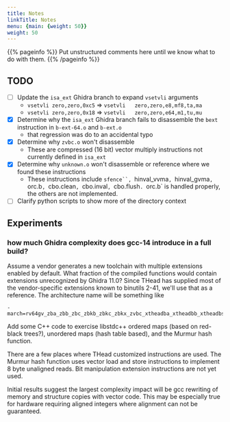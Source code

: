 ```yaml
---
title: Notes
linkTitle: Notes
menu: {main: {weight: 50}}
weight: 50
---
```


{{% pageinfo %}}
Put unstructured comments here until we know what to do with them.
{{% /pageinfo %}}

## TODO

* [ ] Update the `isa_ext` Ghidra branch to expand `vsetvli` arguments
    * `vsetvli zero,zero,0xc5` ⇒ `vsetvli	zero,zero,e8,mf8,ta,ma`
    * `vsetvli zero,zero,0x18` ⇒ `vsetvli	zero,zero,e64,m1,tu,mu`
* [X] Determine why the `isa_ext` Ghidra branch fails to disassemble the `bext` instruction in `b-ext-64.o` and `b-ext.o`
    * that regression was do to an accidental typo
* [x] Determine why `zvbc.o` won't disassemble
    * These are compressed (16 bit) vector multiply instructions not currently defined in `isa_ext`
* [X] Determine why `unknown.o` won't disassemble or reference where we found these instructions
    * These instructions include `sfence``, `hinval_vvma`, `hinval_gvma`, `orc.b`, `cbo.clean`, `cbo.inval`, `cbo.flush`.
      `orc.b` is handled properly, the others are not implemented.
* [ ] Clarify python scripts to show more of the directory context

## Experiments

### how much Ghidra complexity does gcc-14 introduce in a full build?

Assume a vendor generates a new toolchain with multiple extensions enabled by default.  What fraction of the compiled functions would
contain extensions unrecognized by Ghidra 11.0?  Since THead has supplied most of the vendor-specific extensions known to binutils 2-41,
we'll use that as a reference.  The architecture name will be something like 

```text
-march=rv64gv_zba_zbb_zbc_zbkb_zbkc_zbkx_zvbc_xtheadba_xtheadbb_xtheadbs_xtheadcmo_xtheadcondmov_xtheadmac_xtheadfmemidx_xtheadmempair_xtheadsync
```

Add some C++ code to exercise libstdc++ ordered maps (based on red-black trees?), unordered maps (hash table based), and the Murmur hash function.

There are a few places where THead customized instructions are used.  The Murmur hash function uses vector load and store instructions to implement 8 byte unaligned
reads.  Bit manipulation extension instructions are not yet used.

Initial results suggest the largest complexity impact will be gcc rewriting of memory and structure copies with vector code.  This may be
especially true for hardware requiring aligned integers where alignment can not be guaranteed.